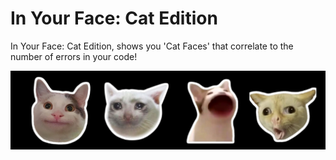 # In Your Face: Cat Edition
In Your Face: Cat Edition, shows you 'Cat Faces' that correlate to the number of errors in your code!

![Banner](https://raw.githubusercontent.com/mustan-ali/InYourFace-Cat-Edition/main/assets/banner.png)
